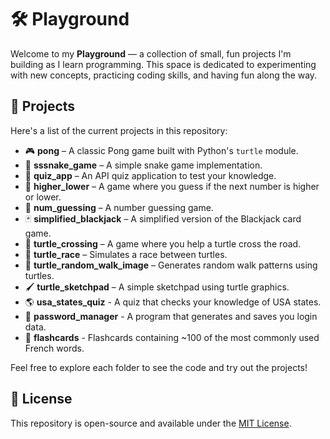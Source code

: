 # 🛠️ Playground

Welcome to my **Playground** — a collection of small, fun projects I'm building as I learn programming. This space is dedicated to experimenting with new concepts, practicing coding skills, and having fun along the way.

## 📁 Projects

Here's a list of the current projects in this repository:

- 🎮 **pong** – A classic Pong game built with Python's `turtle` module.
- 🐍 **sssnake_game** – A simple snake game implementation.
- 🧠 **quiz_app** – An API quiz application to test your knowledge.
- 🎲 **higher_lower** – A game where you guess if the next number is higher or lower.
- 🔢 **num_guessing** – A number guessing game.
- 🃏 **simplified_blackjack** – A simplified version of the Blackjack card game.
- 🐢 **turtle_crossing** – A game where you help a turtle cross the road.
- 🐢 **turtle_race** – Simulates a race between turtles.
- 🎨 **turtle_random_walk_image** – Generates random walk patterns using turtles.
- 🖌️ **turtle_sketchpad** – A simple sketchpad using turtle graphics.
- 🌎 **usa_states_quiz** - A quiz that checks your knowledge of USA states.
- 🔐 **password_manager** - A program that generates and saves you login data.
- 🔖 **flashcards** - Flashcards containing ~100 of the most commonly used French words.

Feel free to explore each folder to see the code and try out the projects!

## 📄 License

This repository is open-source and available under the [MIT License](LICENSE).
